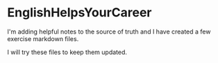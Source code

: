# EnglishHelpsYourCareer

I'm adding helpful notes to the source of truth and I have created a few exercise markdown files.

I will try these files to keep them updated.
